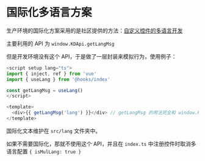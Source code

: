 # 国际化多语言方案

生产环境的国际化方案采用的是社区提供的方法：[自定义控件的多语言开发](https://vip.kingdee.com/school/detail/238388113520005120?productLineId=29&lang=zh-CN)

主要利用的 API 为 `window.KDApi.getLangMsg`

但是开发环境没有这个 API，于是做了一层封装来模拟行为，使用例子：

```ts
<script setup lang="ts">
import { inject, ref } from 'vue'
import { useLang } from '@hooks/index'

const getLangMsg = useLang()
</script>

<template>
  <div>{{ getLangMsg('lang') }}</div> // getLangMsg 的用法完全和 window.KDApi.getLangMsg 一致
</template>
```

国际化文本维护在 `src/lang` 文件夹中。

如果不需要国际化，那就不使用这个 API，并且在 `index.ts` 中注册控件时取消多语言配置 `{ isMulLang: true }`